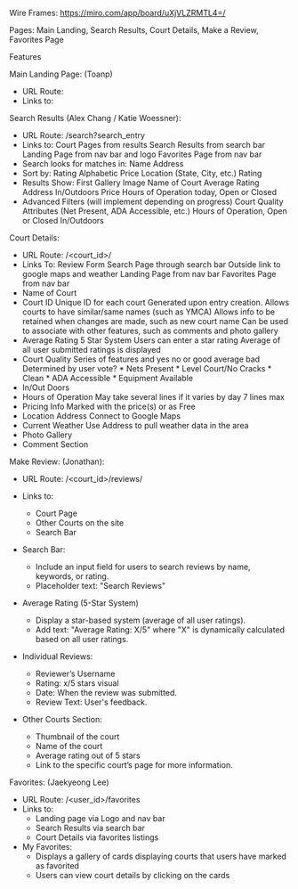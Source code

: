 Wire Frames: https://miro.com/app/board/uXjVLZRMTL4=/

Pages: Main Landing, Search Results, Court Details, Make a Review, Favorites Page

Features

Main Landing Page: (Toanp)
* URL Route: 
* Links to:
   
Search Results (Alex Chang / Katie Woessner):
* URL Route: /search?search_entry
* Links to:
    Court Pages from results
    Search Results from search bar
    Landing Page from nav bar and logo
    Favorites Page from nav bar
* Search looks for matches in:
    Name
    Address
* Sort by:
    Rating
    Alphabetic
    Price
    Location (State, City, etc.)
    Rating
* Results Show:
    First Gallery Image
    Name of Court
    Average Rating
    Address
    In/Outdoors
    Price
    Hours of Operation today, Open or Closed
* Advanced Filters (will implement depending on progress)
    Court Quality Attributes (Net Present, ADA Accessible, etc.)
    Hours of Operation, Open or Closed
    In/Outdoors

Court Details:
* URL Route: /<court_id>/
* Links To:
    Review Form
    Search Page through search bar
    Outside link to google maps and weather
    Landing Page from nav bar
    Favorites Page from nav bar
* Name of Court
* Court ID
    Unique ID for each court
    Generated upon entry creation.
    Allows courts to have similar/same names (such as YMCA)
    Allows info to be retained when changes are made, such as new court name
    Can be used to associate with other features, such as comments and photo gallery
* Average Rating
    5 Star System
    Users can enter a star rating
    Average of all user submitted ratings is displayed
* Court Quality 
    Series of features and yes no or good average bad
    Determined by user vote?
        * Nets Present
        * Level Court/No Cracks
        * Clean
        * ADA Accessible
        * Equipment Available
* In/Out Doors
* Hours of Operation
    May take several lines if it varies by day
    7 lines max
* Pricing Info
    Marked with the price(s) or as Free
* Location
    Address
    Connect to Google Maps
* Current Weather
    Use Address to pull weather data in the area
* Photo Gallery
* Comment Section

Make Review: (Jonathan):
* URL Route: /<court_id>/reviews/
* Links to:
    * Court Page
    * Other Courts on the site
    * Search Bar
* Search Bar:
    * Include an input field for users to search reviews by name, keywords, or rating.
    * Placeholder text: "Search Reviews"

* Average Rating (5-Star System)
    * Display a star-based system (average of all user ratings).
    * Add text: "Average Rating: X/5" where "X" is dynamically calculated based on all user ratings.

* Individual Reviews:
    * Reviewer’s Username
    * Rating: x/5 stars visual 
    * Date: When the review was submitted.
    * Review Text: User's feedback.

* Other Courts Section:
    * Thumbnail of the court 
    * Name of the court
    * Average rating out of 5 stars
    * Link to the specific court’s page for more information.
  
Favorites: (Jaekyeong Lee)
* URL Route: /<user_id>/favorites
* Links to:
    * Landing page via Logo and nav bar
    * Search Results via search bar
    * Court Details via favorites listings
* My Favorites:
    * Displays a gallery of cards displaying courts that users have marked as favorited
    * Users can view court details by clicking on the cards
